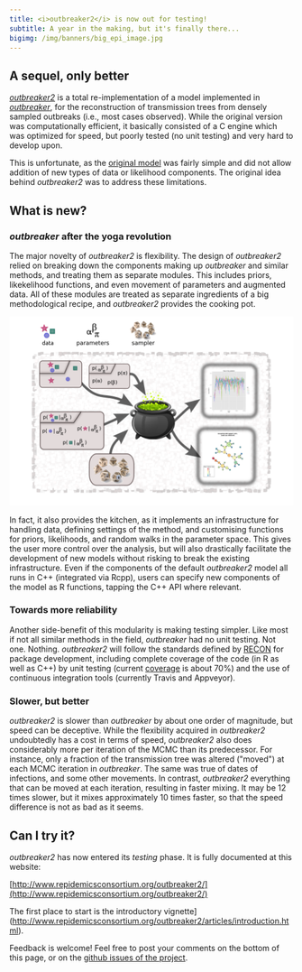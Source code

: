 ```yaml
---
title: <i>outbreaker2</i> is now out for testing!
subtitle: A year in the making, but it's finally there...
bigimg: /img/banners/big_epi_image.jpg
---
```



A sequel, only better
---------------------

[*outbreaker2*](https://github.com/reconhub/outbreaker2) is a total re-implementation of a model implemented in
 [*outbreaker*](https://github.com/thibautjombart/outbreaker), for the
 reconstruction of transmission trees from densely sampled outbreaks (i.e., most
 cases observed). While the original version was computationally efficient, it
 basically consisted of a C engine which was optimized for speed, but poorly
 tested (no unit testing) and very hard to develop upon.


This is unfortunate, as the [original
model](http://journals.plos.org/ploscompbiol/article?id=10.1371/journal.pcbi.1003457)
was fairly simple and did not allow addition of new types of data or likelihood
components. The original idea behind *outbreaker2* was to address these
limitations.




What is new?
------------

### *outbreaker* after the yoga revolution

The major novelty of *outbreaker2* is flexibility. The design of *outbreaker2*
relied on breaking down the components making up *outbreaker* and similar
methods, and treating them as separate modules. This includes priors,
likekelihood functions, and even movement of parameters and augmented data. All
of these modules are treated as separate ingredients of a big methodological
recipe, and *outbreaker2* provides the cooking pot.

<a><img src = "/img/posts/cookingpot.png" alt = "outbreaker2 cooking pot"></a>

In fact, it also provides the kitchen, as it implements an infrastructure for
handling data, defining settings of the method, and customising functions for
priors, likelihoods, and random walks in the parameter space. This gives the
user more control over the analysis, but will also drastically facilitate the
development of new models without risking to break the existing
infrastructure. Even if the components of the default *outbreaker2* model all
runs in C++ (integrated via Rcpp), users can specify new components of the model
as R functions, tapping the C++ API where relevant.



### Towards more reliability

Another side-benefit of this modularity is making testing simpler. Like most if
not all similar methods in the field, *outbreaker* had no unit testing. Not
one. Nothing. *outbreaker2* will follow the standards defined by
[RECON](http://www.repidemicsconsortium.org/) for package development, including
complete coverage of the code (in R as well as C++) by unit testing (current
[coverage](https://codecov.io/github/reconhub/outbreaker2?branch=master) is
about 70%) and the use of continuous integration tools (currently Travis and
Appveyor).



### Slower, but better

*outbreaker2* is slower than *outbreaker* by about one order of magnitude, but
 speed can be deceptive. While the flexibility acquired in *outbreaker2*
 undoubtedly has a cost in terms of speed, *outbreaker2* also does considerably
 more per iteration of the MCMC than its predecessor. For instance, only a
 fraction of the transmission tree was altered ("moved") at each MCMC iteration
 in *outbreaker*. The same was true of dates of infections, and some other
 movements. In contrast, *outbreaker2* everything that can be moved at each
 iteration, resulting in faster mixing. It may be 12 times slower, but it mixes
 approximately 10 times faster, so that the speed difference is not as bad as it
 seems.




Can I try it?
-------------

*outbreaker2* has now entered its *testing* phase. It is fully documented at this website:

[http://www.repidemicsconsortium.org/outbreaker2/](http://www.repidemicsconsortium.org/outbreaker2/)

The first place to start is the introductory
vignette](http://www.repidemicsconsortium.org/outbreaker2/articles/introduction.html). 


Feedback is welcome! Feel free to post your comments on the bottom of this page,
or on the [github issues of the
project](https://github.com/reconhub/outbreaker2/issues).